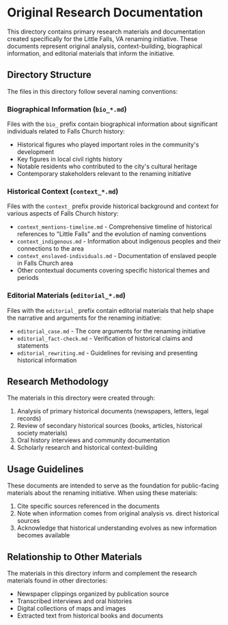 # Original Research Documentation

This directory contains primary research materials and documentation created specifically for the Little Falls, VA renaming initiative. These documents represent original analysis, context-building, biographical information, and editorial materials that inform the initiative.

## Directory Structure

The files in this directory follow several naming conventions:

### Biographical Information (`bio_*.md`)
Files with the `bio_` prefix contain biographical information about significant individuals related to Falls Church history:

- Historical figures who played important roles in the community's development
- Key figures in local civil rights history
- Notable residents who contributed to the city's cultural heritage
- Contemporary stakeholders relevant to the renaming initiative

### Historical Context (`context_*.md`)
Files with the `context_` prefix provide historical background and context for various aspects of Falls Church history:

- `context_mentions-timeline.md` - Comprehensive timeline of historical references to "Little Falls" and the evolution of naming conventions
- `context_indigenous.md` - Information about indigenous peoples and their connections to the area
- `context_enslaved-individuals.md` - Documentation of enslaved people in Falls Church area
- Other contextual documents covering specific historical themes and periods

### Editorial Materials (`editorial_*.md`)
Files with the `editorial_` prefix contain editorial materials that help shape the narrative and arguments for the renaming initiative:

- `editorial_case.md` - The core arguments for the renaming initiative
- `editorial_fact-check.md` - Verification of historical claims and statements
- `editorial_rewriting.md` - Guidelines for revising and presenting historical information

## Research Methodology

The materials in this directory were created through:

1. Analysis of primary historical documents (newspapers, letters, legal records)
2. Review of secondary historical sources (books, articles, historical society materials)
3. Oral history interviews and community documentation
4. Scholarly research and historical context-building

## Usage Guidelines

These documents are intended to serve as the foundation for public-facing materials about the renaming initiative. When using these materials:

1. Cite specific sources referenced in the documents
2. Note when information comes from original analysis vs. direct historical sources
3. Acknowledge that historical understanding evolves as new information becomes available

## Relationship to Other Materials

The materials in this directory inform and complement the research materials found in other directories:

- Newspaper clippings organized by publication source
- Transcribed interviews and oral histories
- Digital collections of maps and images
- Extracted text from historical books and documents
